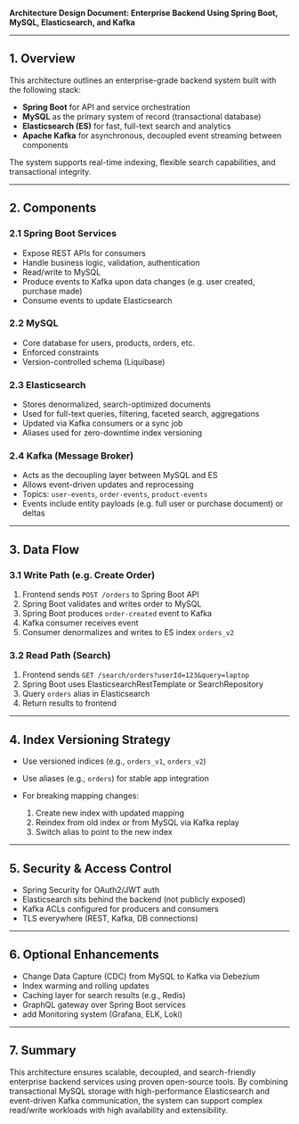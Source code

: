 **Architecture Design Document: Enterprise Backend Using Spring Boot, MySQL, Elasticsearch, and Kafka**

---

## 1. Overview

This architecture outlines an enterprise-grade backend system built with the following stack:

* **Spring Boot** for API and service orchestration
* **MySQL** as the primary system of record (transactional database)
* **Elasticsearch (ES)** for fast, full-text search and analytics
* **Apache Kafka** for asynchronous, decoupled event streaming between components

The system supports real-time indexing, flexible search capabilities, and transactional integrity.

---

## 2. Components

### 2.1 Spring Boot Services

* Expose REST APIs for consumers
* Handle business logic, validation, authentication
* Read/write to MySQL
* Produce events to Kafka upon data changes (e.g. user created, purchase made)
* Consume events to update Elasticsearch

### 2.2 MySQL

* Core database for users, products, orders, etc.
* Enforced constraints
* Version-controlled schema (Liquibase)

### 2.3 Elasticsearch

* Stores denormalized, search-optimized documents
* Used for full-text queries, filtering, faceted search, aggregations
* Updated via Kafka consumers or a sync job
* Aliases used for zero-downtime index versioning

### 2.4 Kafka (Message Broker)

* Acts as the decoupling layer between MySQL and ES
* Allows event-driven updates and reprocessing
* Topics: `user-events`, `order-events`, `product-events`
* Events include entity payloads (e.g. full user or purchase document) or deltas

---

## 3. Data Flow

### 3.1 Write Path (e.g. Create Order)

1. Frontend sends `POST /orders` to Spring Boot API
2. Spring Boot validates and writes order to MySQL
3. Spring Boot produces `order-created` event to Kafka
4. Kafka consumer receives event
5. Consumer denormalizes and writes to ES index `orders_v2`

### 3.2 Read Path (Search)

1. Frontend sends `GET /search/orders?userId=123&query=laptop`
2. Spring Boot uses ElasticsearchRestTemplate or SearchRepository
3. Query `orders` alias in Elasticsearch
4. Return results to frontend

---

## 4. Index Versioning Strategy

* Use versioned indices (e.g., `orders_v1`, `orders_v2`)
* Use aliases (e.g., `orders`) for stable app integration
* For breaking mapping changes:

    1. Create new index with updated mapping
    2. Reindex from old index or from MySQL via Kafka replay
    3. Switch alias to point to the new index

---

## 5. Security & Access Control

* Spring Security for OAuth2/JWT auth
* Elasticsearch sits behind the backend (not publicly exposed)
* Kafka ACLs configured for producers and consumers
* TLS everywhere (REST, Kafka, DB connections)

---

## 6. Optional Enhancements

* Change Data Capture (CDC) from MySQL to Kafka via Debezium
* Index warming and rolling updates
* Caching layer for search results (e.g., Redis)
* GraphQL gateway over Spring Boot services
* add Monitoring system (Grafana, ELK, Loki)

---

## 7. Summary

This architecture ensures scalable, decoupled, and search-friendly enterprise backend services using proven open-source tools. By combining transactional MySQL storage with high-performance Elasticsearch and event-driven Kafka communication, the system can support complex read/write workloads with high availability and extensibility.
